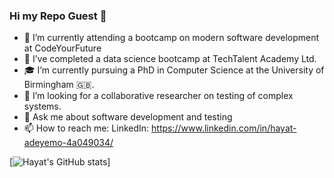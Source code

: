 ### Hi my Repo Guest 👋

<!--
**hayatu4islam/hayatu4islam** is a ✨ _special_ ✨ repository because its `README.md` (this file) appears on your GitHub profile.

Here are some ideas to get you started:
-->
- 🔭 I’m currently attending a bootcamp on modern software development at CodeYourFuture
- 🌱 I’ve completed a data science bootcamp at TechTalent Academy Ltd.
- :mortar_board: I’m currently pursuing a PhD in Computer Science at the University of Birmingham :gb:.
- 🤔 I’m looking for a collaborative researcher on testing of complex systems.
- 💬 Ask me about software development and testing
- 📫 How to reach me: LinkedIn: https://www.linkedin.com/in/hayat-adeyemo-4a049034/

[![Hayat's GitHub stats](https://github-readme-stats.vercel.app/api?username=hayatu4islam&hide=contribs,prs)]
